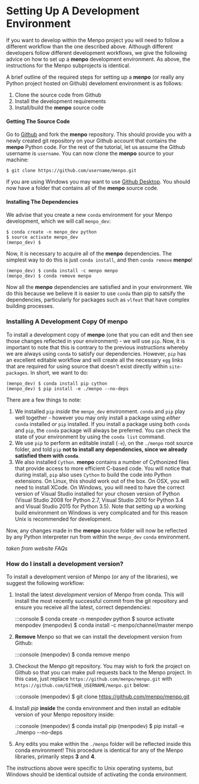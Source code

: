 Setting Up A Development Environment
====================================

If you want to develop within the Menpo project you will need to follow a different workflow than the one described above. Although different developers follow different development workflows, we give the following advice on how to set up a **menpo** development environment. As above, the instructions for the Menpo subprojects is identical.

A brief outline of the required steps for setting up a **menpo** (or really any Python project hosted on Github) develoment environment is as follows:

  1. Clone the source code from Github
  2. Install the development requirements
  3. Install/build the **menpo** source code

#### Getting The Source Code
Go to [Github](https://github.com/menpo/menpo) and fork the **menpo** repository. This should provide you with a newly created git repository on your Github account that contains the **menpo** Python code. For the rest of the tutorial, let us assume the Github username is ``username``. You can now clone the **menpo** source to your machine:
```
$ git clone https://github.com/username/menpo.git
``` 
If you are using Windows you may want to use [Github Desktop](https://desktop.github.com/). You should now have a folder that contains all of the **menpo** source code.

#### Installing The Dependencies
We advise that you create a new ``conda`` environment for your Menpo development, which we will call ``menpo_dev``:

```
$ conda create -n menpo_dev python
$ source activate menpo_dev
(menpo_dev) $
```  
Now, it is necessary to acquire all of the **menpo** dependencies. The simplest way to do this is just ``conda install``, and then ``conda remove`` **menpo**!

```
(menpo_dev) $ conda install -c menpo menpo
(menpo_dev) $ conda remove menpo
``` 
Now all the **menpo** dependencies are satisfied and in your environment. We do this because we believe it is easier to use ``conda`` than pip to satsify the dependencies, particularly for packages such as ``vlfeat`` that have complex building processes.

### Installing A Development Copy Of **menpo**
To install a development copy of **menpo** (one that you can edit and then see those changes reflected in your environment) - we will use ``pip``. Now, it is important to note that this is contrary to the previous instructions whereby we are always using ``conda`` to satisfy our dependencies. However, ``pip`` has an excellent editable workflow and will create all the necessary ``egg`` links that are required for using source that doesn't exist directly within ``site-packages``. In short, we want to do:

```
(menpo_dev) $ conda install pip cython
(menpo_dev) $ pip install -e ./menpo --no-deps
```  
There are a few things to note:

  1. We installed ``pip`` *inside* the ``menpo_dev`` environment. ``conda`` and ``pip`` play well together - however you may only install a package using *either* ``conda`` installed *or* ``pip`` installed. If you install a package using both ``conda`` and ``pip``, the ``conda`` package will always be preferred. You can check the state of your environment by using the ``conda list`` command.
  2. We use ``pip`` to perform an editable install (``-e``), on the ``./menpo`` root source folder, and told ``pip`` **not to install any dependencies, since we already satisfied them with ``conda``**.
  3. We also installed ``Cython``. **menpo** contains a number of Cythonized files that provide access to more efficient C-based code. You will notice that during install, ``pip`` also uses ``Cython`` to build the code into Python extensions. On Linux, this should work out of the box. On OSX, you will need to install XCode. On Windows, you will need to have the correct version of Visual Studio installed for your chosen version of Python (Visual Studio 2008 for Python 2.7, Visual Studio 2010 for Python 3.4 and Visual Studio 2015 for Python 3.5). Note that setting up a working build environment on Windows is very complicated and for this reason Unix is recommended for development.
  
Now, any changes made in the **menpo** source folder will now be reflected by any Python interpreter run from within the ``menpo_dev`` ``conda`` environment.


*taken from website FAQs*
### How do I install a development version?
To install a development version of Menpo (or any of the libraries), we suggest
the following workflow:

  1. Install the latest *development* version of Menpo from conda. This will 
     install the most recently successful commit from the git repository and
     ensure you receive all the latest, correct dependencies:

        :::console
        $ conda create -n menpodev python
        $ source activate menpodev
        (menpodev) $ conda install -c menpo/channel/master menpo

  2. **Remove** Menpo so that we can install the development version from
     Github:

        :::console
        (menpodev) $ conda remove menpo

  3. Checkout the Menpo git repository. You may wish to fork the project
     on Github so that you can make pull requests back to the Menpo project. In
     this case, just replace ``https://github.com/menpo/menpo.git`` with
     ``https://github.com/GITHUB_USERNAME/menpo.git`` below:

        :::console
        (menpodev) $ git clone https://github.com/menpo/menpo.git

  4. Install *pip* **inside** the conda environment and then install an editable
     version of your Menpo repository inside:

        :::console
        (menpodev) $ conda install pip
        (menpodev) $ pip install -e ./menpo --no-deps

  5. Any edits you make within the ``./menpo`` folder will be reflected inside
     this conda environment! This procedure is identical for any of the Menpo
     libraries, primarily steps **3** and **4**.

The instructions above were specific to Unix operating systems, but Windows
should be identical outside of activating the conda environment.
